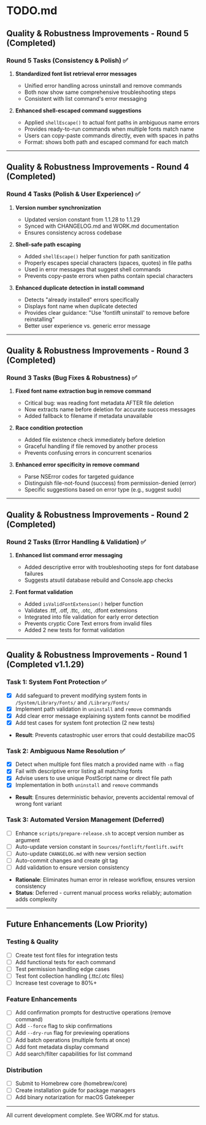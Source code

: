 # TODO.md
<!-- this_file: TODO.md -->

## Quality & Robustness Improvements - Round 5 (Completed)

### Round 5 Tasks (Consistency & Polish) ✅
1. **Standardized font list retrieval error messages**
   - Unified error handling across uninstall and remove commands
   - Both now show same comprehensive troubleshooting steps
   - Consistent with list command's error messaging

2. **Enhanced shell-escaped command suggestions**
   - Applied `shellEscape()` to actual font paths in ambiguous name errors
   - Provides ready-to-run commands when multiple fonts match name
   - Users can copy-paste commands directly, even with spaces in paths
   - Format: shows both path and escaped command for each match

---

## Quality & Robustness Improvements - Round 4 (Completed)

### Round 4 Tasks (Polish & User Experience) ✅
1. **Version number synchronization**
   - Updated version constant from 1.1.28 to 1.1.29
   - Synced with CHANGELOG.md and WORK.md documentation
   - Ensures consistency across codebase

2. **Shell-safe path escaping**
   - Added `shellEscape()` helper function for path sanitization
   - Properly escapes special characters (spaces, quotes) in file paths
   - Used in error messages that suggest shell commands
   - Prevents copy-paste errors when paths contain special characters

3. **Enhanced duplicate detection in install command**
   - Detects "already installed" errors specifically
   - Displays font name when duplicate detected
   - Provides clear guidance: "Use 'fontlift uninstall' to remove before reinstalling"
   - Better user experience vs. generic error message

---

## Quality & Robustness Improvements - Round 3 (Completed)

### Round 3 Tasks (Bug Fixes & Robustness) ✅
1. **Fixed font name extraction bug in remove command**
   - Critical bug: was reading font metadata AFTER file deletion
   - Now extracts name before deletion for accurate success messages
   - Added fallback to filename if metadata unavailable

2. **Race condition protection**
   - Added file existence check immediately before deletion
   - Graceful handling if file removed by another process
   - Prevents confusing errors in concurrent scenarios

3. **Enhanced error specificity in remove command**
   - Parse NSError codes for targeted guidance
   - Distinguish file-not-found (success) from permission-denied (error)
   - Specific suggestions based on error type (e.g., suggest sudo)

---

## Quality & Robustness Improvements - Round 2 (Completed)

### Round 2 Tasks (Error Handling & Validation) ✅
1. **Enhanced list command error messaging**
   - Added descriptive error with troubleshooting steps for font database failures
   - Suggests atsutil database rebuild and Console.app checks

2. **Font format validation**
   - Added `isValidFontExtension()` helper function
   - Validates .ttf, .otf, .ttc, .otc, .dfont extensions
   - Integrated into file validation for early error detection
   - Prevents cryptic Core Text errors from invalid files
   - Added 2 new tests for format validation

---

## Quality & Robustness Improvements - Round 1 (Completed v1.1.29)

### Task 1: System Font Protection ✅
- [x] Add safeguard to prevent modifying system fonts in `/System/Library/Fonts/` and `/Library/Fonts/`
- [x] Implement path validation in `uninstall` and `remove` commands
- [x] Add clear error message explaining system fonts cannot be modified
- [x] Add test cases for system font protection (2 new tests)
- **Result**: Prevents catastrophic user errors that could destabilize macOS

### Task 2: Ambiguous Name Resolution ✅
- [x] Detect when multiple font files match a provided name with `-n` flag
- [x] Fail with descriptive error listing all matching fonts
- [x] Advise users to use unique PostScript name or direct file path
- [x] Implementation in both `uninstall` and `remove` commands
- **Result**: Ensures deterministic behavior, prevents accidental removal of wrong font variant

### Task 3: Automated Version Management (Deferred)
- [ ] Enhance `scripts/prepare-release.sh` to accept version number as argument
- [ ] Auto-update version constant in `Sources/fontlift/fontlift.swift`
- [ ] Auto-update `CHANGELOG.md` with new version section
- [ ] Auto-commit changes and create git tag
- [ ] Add validation to ensure version consistency
- **Rationale**: Eliminates human error in release workflow, ensures version consistency
- **Status**: Deferred - current manual process works reliably; automation adds complexity

---

## Future Enhancements (Low Priority)

### Testing & Quality
- [ ] Create test font files for integration tests
- [ ] Add functional tests for each command
- [ ] Test permission handling edge cases
- [ ] Test font collection handling (.ttc/.otc files)
- [ ] Increase test coverage to 80%+

### Feature Enhancements
- [ ] Add confirmation prompts for destructive operations (remove command)
- [ ] Add `--force` flag to skip confirmations
- [ ] Add `--dry-run` flag for previewing operations
- [ ] Add batch operations (multiple fonts at once)
- [ ] Add font metadata display command
- [ ] Add search/filter capabilities for list command

### Distribution
- [ ] Submit to Homebrew core (homebrew/core)
- [ ] Create installation guide for package managers
- [ ] Add binary notarization for macOS Gatekeeper

---

All current development complete. See WORK.md for status.
